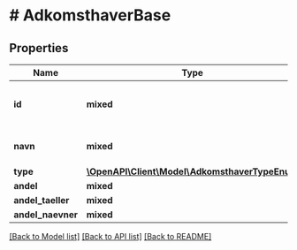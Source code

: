 # # AdkomsthaverBase

## Properties

Name | Type | Description | Notes
------------ | ------------- | ------------- | -------------
**id** | **mixed** | CVR-nummer eller fødselsdato | [optional]
**navn** | **mixed** | Navn på virksomhed eller person | [optional]
**type** | [**\OpenAPI\Client\Model\AdkomsthaverTypeEnum**](AdkomsthaverTypeEnum.md) |  | [optional]
**andel** | **mixed** |  | [optional]
**andel_taeller** | **mixed** |  | [optional]
**andel_naevner** | **mixed** |  | [optional]

[[Back to Model list]](../../README.md#models) [[Back to API list]](../../README.md#endpoints) [[Back to README]](../../README.md)
